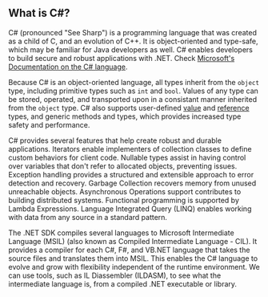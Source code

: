 ## What is C#?

C# (pronounced "See Sharp") is a programming language that was created as a child of C, and an evolution of C++. It is object-oriented and type-safe, which may be familiar for Java developers as well. C# enables developers to build secure and robust applications with .NET. Check [Microsoft's Documentation on the C# language](https://docs.microsoft.com/en-us/dotnet/csharp/).

Because C# is an object-oriented language, all types inherit from the `object` type, including primitive types such as `int` and `bool`. Values of any type can be stored, operated, and transported upon in a consistant manner inherited from the `object` type. C# also supports user-defined [value](https://docs.microsoft.com/en-us/dotnet/csharp/language-reference/builtin-types/value-types) and [reference](https://docs.microsoft.com/en-us/dotnet/csharp/language-reference/builtin-types/reference-types) types, and generic methods and types, which provides increased type safety and performance.

C# provides several features that help create robust and durable applications. Iterators enable implementers of collection classes to define custom behaviors for client code. Nullable types assist in having control over variables that don't refer to allocated objects, preventing issues. Exception handling provides a structured and extensible approach to error detection and recovery. Garbage Collection recovers memory from unused unreachable objects. Asynchronous Operations support contributes to building distributed systems. Functional programming is supported by Lambda Expressions. Language Integrated Query (LINQ) enables working with data from any source in a standard pattern.

The .NET SDK compiles several languages to Microsoft Intermediate Language (MSIL) (also known as Compiled Intermediate Language - CIL). It provides a compiler for each C#, F#, and VB.NET language that takes the source files and translates them into MSIL. This enables the C# language to evolve and grow with flexibility independent of the runtime environment. We can use tools, such as IL Diassembler (ILDASM), to see what the intermediate language is, from a compiled .NET executable or library.

